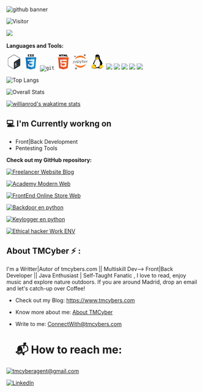 ![github banner ](https://user-images.githubusercontent.com/97669969/184412404-95e2ad4e-9971-4df0-8833-6d22eae249a9.jpg)



![Visitor](https://visitor-badge.laobi.icu/badge?page_id=/tmcybers/Freelancer-Modern-Website-2022-Project-)

![](https://komarev.com/ghpvc/?username=tmcybers)

**Languages and Tools:**  

<code><img src="https://raw.githubusercontent.com/devicons/devicon/master/icons/bash/bash-original.svg" alt="bash" width="40" height="40"/></code>
<code><img src="https://raw.githubusercontent.com/devicons/devicon/master/icons/css3/css3-original-wordmark.svg" alt="css3" width="40" height="40"/></code>
<code><img src="https://www.vectorlogo.zone/logos/git-scm/git-scm-icon.svg" alt="git" width="40" height="40"/></code>
<code><img src="https://raw.githubusercontent.com/devicons/devicon/master/icons/html5/html5-original-wordmark.svg" alt="html5" width="40" height="40"/></code>
<code><img src="https://raw.githubusercontent.com/devicons/devicon/master/icons/jupyter/jupyter-original-wordmark.svg" alt="Jupyter" width="40" height="40"/></code>
<code><img src="https://raw.githubusercontent.com/devicons/devicon/master/icons/linux/linux-original.svg" alt="linux" width="40" height="40"/></code>
<code><img height="40" src="https://raw.githubusercontent.com/shinokada/shinokada/master/assets/python.png"></code>
<code><img height="40" src="https://raw.githubusercontent.com/shinokada/shinokada/master/assets/javascript.png"></code>
<code><img height="40" src="https://raw.githubusercontent.com/shinokada/shinokada/master/assets/php.png"></code>
<code><img height="40" src="https://raw.githubusercontent.com/shinokada/shinokada/master/assets/visual-studio-code.png"></code>
<code><img height="40" src="https://raw.githubusercontent.com/shinokada/shinokada/master/assets/vim.png"></code>  



![Top Langs](https://github-readme-stats.vercel.app/api/top-langs/?username=tmcybers&layout=compact)

![Overall Stats](https://github-readme-stats.vercel.app/api?username=tmcybers&count_private=true&show_icons=true&hide=contribs)

[![willianrod's wakatime stats](https://github-readme-stats.vercel.app/api/wakatime?username=tmcyber)](https://github.com/anuraghazra/github-readme-stats)



<h2>💻 I'm Currently workng on</h2>

- Front|Back Development
- Pentesting Tools



__Check out my GitHub repository:__


[![Freelancer Website Blog](https://github-readme-stats.vercel.app/api/pin/?username=tmcybers&repo=Freelancer-Modern-Website-2022-Project-&show_owner=true)](https://github.com/tmcybers/Freelancer-Modern-Website-2022-Project-)

[![Academy Modern Web](https://github-readme-stats.vercel.app/api/pin/?username=tmcybers&repo=Academy-Modern-Webpage-HTML-CSS-2022-Project-&show_owner=true)](https://github.com/tmcybers/Academy-Modern-Webpage-HTML-CSS-2022-Project-)

[![FrontEnd Online Store Web](https://github-readme-stats.vercel.app/api/pin/?username=tmcybers&repo=FrontEnd-Store-Online-Shop-Modern-Webpage-2022-Project&show_owner=true)](https://github.com/tmcybers/FrontEnd-Store-Online-Shop-Modern-Webpage-2022-Project)

[![Backdoor en python](https://github-readme-stats.vercel.app/api/pin/?username=tmcybers&repo=BACKDOOR-LABORATORIO-&show_owner=true)](https://github.com/tmcybers/BACKDOOR-LABORATORIO-)

[![Keylogger en python](https://github-readme-stats.vercel.app/api/pin/?username=tmcybers&repo=KEYLOGGER-LABORATORIO-&show_owner=true)](https://github.com/tmcybers/KEYLOGGER-LABORATORIO-)

[![Ethical hacker Work ENV](https://github-readme-stats.vercel.app/api/pin/?username=tmcybers&repo=ETHICAL-HACKER-WORK-ENVIRONMENT-V2-2022&show_owner=true)](https://github.com/tmcybers/ETHICAL-HACKER-WORK-ENVIRONMENT-V2-2022)





## About TMCyber  :zap: :

I'm a Writter|Autor of tmcybers.com || Multiskill Dev--> Front|Back Developer || Java Enthusiast | Self-Taught Fanatic , I love to read, enjoy music and explore nature outdoors. If you are around Madrid, drop an email and let's catch-up over Coffee!

* Check out my Blog: https://www.tmcybers.com
- Know more about me: [About TMCyber](https://tmcybers.com/)
- Write to me: [ConnectWith@tmcybers.com](mailto:tmcyberagent@gmail.com)



  # :mailbox_with_mail: How to reach me:
  
<a href="mailto:tmcyberagent@gmail.com">![tmcyberagent@gmail.com](https://img.shields.io/badge/Gmail-D14836?style=for-the-badge&logo=gmail&logoColor=white)</a>

<a href="<https://www.linkedin.com/in/antonmerisan>">![LinkedIn](https://img.shields.io/badge/LinkedIn-0077B5?style=for-the-badge&logo=linkedin&logoColor=white)</a>

















